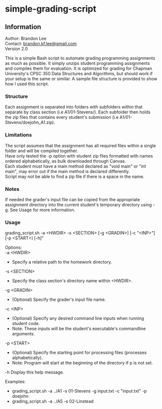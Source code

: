 # simple-grading-script

## Information
Author: Brandon Lee\
Contact: brandon.kf.lee@gmail.com\
Version 2.0

This is a simple Bash script to automate grading programming assignments as much as possible. It simply unzips student programming assignments and compiles them for evaluation. It is optimized for grading for Chapman University's CPSC 350 Data Structures and Algorithms, but should work if your setup is the same or similar. A sample file structure is provided to show how I used this script.

### Structure
Each assignment is separated into folders with subfolders within that separate by class section (i.e A1/01-Stevens/). Each subfolder then holds the zip files that contains every student's submission (i.e A1/01-Stevens/doejohn_A1.zip).

### Limitations
The script assumes that the assignment has all required files within a single folder and will be compiled together.\
Have only tested the -p option with student zip files formatted with names ordered alphabetically, as bulk downloaded through Canvas.\
Each student must have a main method declared as "void main" or "int main", may error out if the main method is declared differently.\
Script may not be able to find a zip file if there is a space in the name.

### Notes
If needed the grader's input file can be copied from the appropriate assignment directory into the current student's temporary directory using -g. See Usage for more information.

### Usage
grading_script.sh -a \<HWDIR\> -s \<SECTION\> [-g \<GRADIN\>] [-c \"\<INP\>\"] [-p \<START\>] [-h]"

Options:\
  -a \<HWDIR\> 
  * Specify a relative path to the homework directory.

  -s \<SECTION\>
  * Specify the class section's directory name within \<HWDIR\>.

  -g \<GRADIN\>
  * (Optional) Specify the grader's input file name.

  -c \<INP\>
  * (Optional) Specify any desired command line inputs when running student code.
  * Note: These inputs will be the student's executable's commandline arguments.

  -p \<START\>
  * (Optional) Specify the starting point for processing files (processes alphabetically).
  * Note: Program will start at the beginning of the directory if p is not set.
  
  -h             Display this help message.

Examples: 
* grading_script.sh -a ../A1 -s 01-Stevens -g input.txt -c \"input.txt\" -p doejohn
* grading_script.sh -a ../A5 -s 02-Linstead